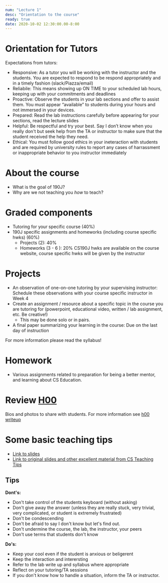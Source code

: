 ```yaml
---
num: "Lecture 1"
desc: "Orientation to the course"
ready: true
date: 2020-10-02 12:30:00.00-8:00
---
```


# Orientation for Tutors

Expectations from tutors:

* Responsive: As a tutor you will be working with the instructor and the students. You are expected to respond to be respond appropriately and in a timely fashion (slack/Piazza/email)
* Reliabile: This means showing up ON TIME to your scheduled lab hours, keeping up with your commitments and deadlines
* Proactive: Observe the students in your lab sections and offer to assist them. You must appear “available” to students during your hours and not immersed in your devices.
* Prepared: Read the lab instructions carefully before appearing for your sections, read the lecture slides
* Helpful: Be respectful and try your best. Say I don’t know when you really don't but seek help from the TA or instructor to make sure that the student received the help they need. 
* Ethical: You must follow good ethics in your ineteraction with students and are required by university rules to report any cases of harrassment or inappropriate behavior to you instructor immediately

# About the course
* What is the goal of 190J?
* Why are we not teaching you *how* to teach?

# Graded components
* Tutoring for your specific course (40%) 
* 190J specific assignments and homeworks (including course specific hwks) (60%)
  * Projects (2): 40%  
  * Homeworks (3 - 6 ): 20% 
  CS190J hwks are available on the course website, course specific hwks will be given by the instructor
  
# Projects
* An observation of one-on-one tutoring by your supervising instructor: Schedule these observations with your course specific instructor in Week 4
* Create an assignment / resource about a specific topic in the course you are tutoring for (powerpoint, educational video, written / lab assignment, etc. Be creative!)
    * This may be done solo or in pairs.
* A final paper summarizing your learning in the course: Due on the last day of instruction

For more information please read the syllabus!

# Homework

* Various assignments related to preparation for being a better mentor, and learning about CS Education.

# Review [H00](ttps://ucsb-teaching-cs.github.io/f20/hwk/h00/)

Bios and photos to share with students. For more information see [h00 writeup](https://ucsb-teaching-cs.github.io/f20/hwk/h00/)

# Some basic teaching tips

* [Link to slides](https://docs.google.com/presentation/d/174MFcJV36IvCcjR5tB3TJEPJp6RWzbqitWmOcUVIF_Q/edit?usp=sharing)
* [Link to original slides and other excellent material from CS Teaching Tips](http://csteachingtips.org/)

## Tips

**Dont's:**

* Don't take control of the students keyboard (without asking)
* Don't give away the answer (unless they are really stuck, very trivial, very complicated, or student is extremely frustrated)
* Don't be condescending
* Don't be afraid to say I don't know but let's find out.
* Don't undermine the course, the lab, the instructor, your peers
* Don't use terms that students don't know 

**Do's:**

* Keep your cool even if the student is anxious or beligerent
* Keep the interaction and interersting
* Refer to the lab write up and syllabus where appropriate 
* Reflect on your tutoring/TA sessions
* If you don't know how to handle a situation, inform the TA or instructor.
